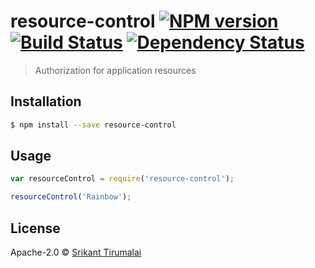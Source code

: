# resource-control [![NPM version][npm-image]][npm-url] [![Build Status][travis-image]][travis-url] [![Dependency Status][daviddm-image]][daviddm-url]
> Authorization for application resources

## Installation

```sh
$ npm install --save resource-control
```

## Usage

```js
var resourceControl = require('resource-control');

resourceControl('Rainbow');
```
## License

Apache-2.0 © [Srikant Tirumalai](https://github.com/srikantkt)


[npm-image]: https://badge.fury.io/js/resource-control.svg
[npm-url]: https://npmjs.org/package/resource-control
[travis-image]: https://travis-ci.org/srikantkt/resource-control.svg?branch=master
[travis-url]: https://travis-ci.org/srikantkt/resource-control
[daviddm-image]: https://david-dm.org/srikantkt/resource-control.svg?theme=shields.io
[daviddm-url]: https://david-dm.org/srikantkt/resource-control
